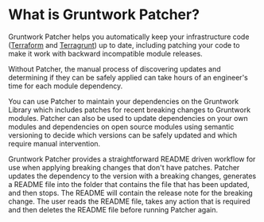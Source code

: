 # What is Gruntwork Patcher?

Gruntwork Patcher helps you automatically keep your infrastructure code ([Terraform](https://www.terraform.io/) and [Terragrunt](https://terragrunt.gruntwork.io/)) up to date, including patching your code to make it work with backward incompatible module releases.

Without Patcher, the manual process of discovering updates and determining if they can be safely applied can take hours of an engineer's time for each module dependency.

You can use Patcher to maintain your dependencies on the Gruntwork Library which includes patches for recent breaking changes to Gruntwork modules. Patcher can also be used to update dependencies on your own modules and dependencies on open source modules using semantic versioning to decide which versions can be safely updated and which require manual intervention.

Gruntwork Patcher provides a straightforward README driven workflow for use when applying breaking changes that don't have patches. Patcher updates the dependency to the version with a breaking changes, generates a README file into the folder that contains the file that has been updated, and then stops. The README will contain the release note for the breaking change. The user reads the README file, takes any action that is required and then deletes the README file before running Patcher again.
